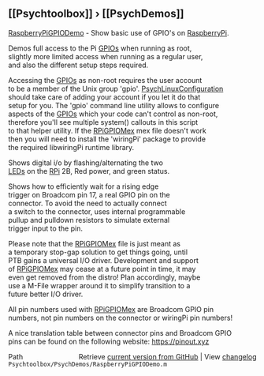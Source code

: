 ## [[Psychtoolbox]] &#8250; [[PsychDemos]]

[RaspberryPiGPIODemo](RaspberryPiGPIODemo) - Show basic use of GPIO's on [RaspberryPi](RaspberryPi).  
  
Demos full access to the Pi [GPIOs](GPIOs) when running as root,  
slightly more limited access when running as a regular user,  
and also the different setup steps required.  
  
Accessing the [GPIOs](GPIOs) as non-root requires the user account  
to be a member of the Unix group 'gpio'. [PsychLinuxConfiguration](PsychLinuxConfiguration)  
should take care of adding your account if you let it do that  
setup for you. The 'gpio' command line utility allows to configure  
aspects of the [GPIOs](GPIOs) which your code can't control as non-root,  
therefore you'll see multiple system() callouts in this script  
to that helper utility. If the [RPiGPIOMex](RPiGPIOMex) mex file doesn't work  
then you will need to install the 'wiringPi' package to provide  
the required libwiringPi runtime library.  
  
Shows digital i/o by flashing/alternating the two  
[LEDs](LEDs) on the [RPi](RPi) 2B, Red power, and green status.  
  
Shows how to efficiently wait for a rising edge  
trigger on Broadcom pin 17, a real GPIO pin on the  
connector. To avoid the need to actually connect  
a switch to the connector, uses internal programmable  
pullup and pulldown resistors to simulate external  
trigger input to the pin.  
  
Please note that the [RPiGPIOMex](RPiGPIOMex) file is just meant as  
a temporary stop-gap solution to get things going, until  
PTB gains a universal I/O driver. Development and support  
of [RPiGPIOMex](RPiGPIOMex) may cease at a future point in time, it may  
even get removed from the distro! Plan accordingly, maybe  
use a M-File wrapper around it to simplify transition to a  
future better I/O driver.  
  
All pin numbers used with [RPiGPIOMex](RPiGPIOMex) are Broadcom GPIO pin  
numbers, not pin numbers on the connector or wiringPi pin numbers!  
  
A nice translation table between connector pins and Broadcom GPIO  
pins can be found on the following website: https://pinout.xyz  
  




<div class="code_header" style="text-align:right;">
  <span style="float:left;">Path&nbsp;&nbsp;</span> <span class="counter">Retrieve <a href=
  "https://raw.github.com/Psychtoolbox-3/Psychtoolbox-3/beta/Psychtoolbox/PsychDemos/RaspberryPiGPIODemo.m">current version from GitHub</a> | View <a href=
  "https://github.com/Psychtoolbox-3/Psychtoolbox-3/commits/beta/Psychtoolbox/PsychDemos/RaspberryPiGPIODemo.m">changelog</a></span>
</div>
<div class="code">
  <code>Psychtoolbox/PsychDemos/RaspberryPiGPIODemo.m</code>
</div>

